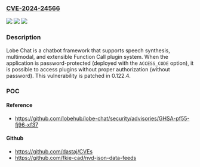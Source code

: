### [CVE-2024-24566](https://cve.mitre.org/cgi-bin/cvename.cgi?name=CVE-2024-24566)
![](https://img.shields.io/static/v1?label=Product&message=lobe-chat&color=blue)
![](https://img.shields.io/static/v1?label=Version&message=%3D%20%3C%200.122.4%20&color=brighgreen)
![](https://img.shields.io/static/v1?label=Vulnerability&message=CWE-284%3A%20Improper%20Access%20Control&color=brighgreen)

### Description

Lobe Chat is a chatbot framework that supports speech synthesis, multimodal, and extensible Function Call plugin system. When the application is password-protected (deployed with the `ACCESS_CODE` option), it is possible to access plugins without proper authorization (without password). This vulnerability is patched in 0.122.4.

### POC

#### Reference
- https://github.com/lobehub/lobe-chat/security/advisories/GHSA-pf55-fj96-xf37

#### Github
- https://github.com/dastaj/CVEs
- https://github.com/fkie-cad/nvd-json-data-feeds

